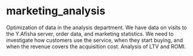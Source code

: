# marketing_analysis
Optimization of data in the analysis department. We have data on visits to the Y.Afisha server, order data, and marketing statistics. We need to investigate how customers use the service, when they start buying, and when the revenue covers the acquisition cost. Analysis of LTV and ROMI.
